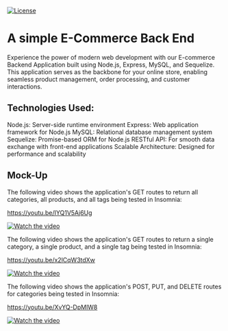 [![License](https://img.shields.io/badge/License-MIT-blue.svg)](https://opensource.org/licenses/MIT)

# A simple E-Commerce Back End

Experience the power of modern web development with our E-commerce Backend Application built using Node.js, Express, MySQL, and Sequelize. This application serves as the backbone for your online store, enabling seamless product management, order processing, and customer interactions.

## Technologies Used:

Node.js: Server-side runtime environment
Express: Web application framework for Node.js
MySQL: Relational database management system
Sequelize: Promise-based ORM for Node.js
RESTful API: For smooth data exchange with front-end applications
Scalable Architecture: Designed for performance and scalability

## Mock-Up

The following video shows the application's GET routes to return all categories, all products, and all tags being tested in Insomnia:

https://youtu.be/IYQ1V5Aj6Ug

[![Watch the video](https://img.youtube.com/vi/IYQ1V5Aj6Ug/default.jpg)](https://youtu.be/IYQ1V5Aj6Ug)

The following video shows the application's GET routes to return a single category, a single product, and a single tag being tested in Insomnia:

https://youtu.be/x2lCqW3tdXw

[![Watch the video](https://img.youtube.com/vi/x2lCqW3tdXw/default.jpg)](https://youtu.be/x2lCqW3tdXw)

The following video shows the application's POST, PUT, and DELETE routes for categories being tested in Insomnia:

https://youtu.be/XvYQ-DpMlW8

[![Watch the video](https://img.youtube.com/vi/XvYQ-DpMlW8/default.jpg)](https://youtu.be/XvYQ-DpMlW8)

